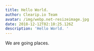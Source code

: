 ```yaml
---
title: Hello World.
author: Clearip.io Team
avatar: /img/webp.net-resizeimage.jpg
date: 2018-12-12T02:10:25.126Z
description: 'Hello World. '
---
```

We are going places.
